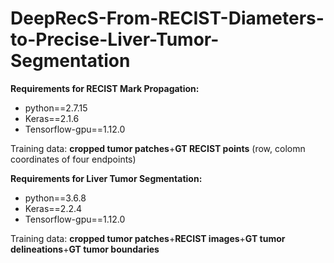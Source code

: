 # DeepRecS-From-RECIST-Diameters-to-Precise-Liver-Tumor-Segmentation
**Requirements for RECIST Mark Propagation:**
- python==2.7.15
- Keras==2.1.6
- Tensorflow-gpu==1.12.0

Training data: **cropped tumor patches**+**GT RECIST points** (row, colomn coordinates of four endpoints)

**Requirements for Liver Tumor Segmentation:**
- python==3.6.8
- Keras==2.2.4
- Tensorflow-gpu==1.12.0

Training data: **cropped tumor patches**+**RECIST images**+**GT tumor delineations**+**GT tumor boundaries**
